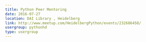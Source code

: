 ```yaml
---
title: Python Peer Mentoring
date: 2016-07-27
location: DAI Library , Heidelberg
link: http://www.meetup.com/HeidelbergPython/events/232686458/
usergroup: pythonhd
type: usergroup
---
```

